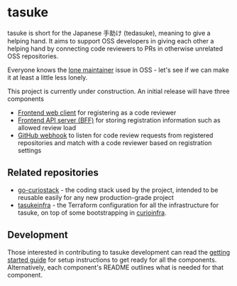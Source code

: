 # tasuke

tasuke is short for the Japanese 手助け (tedasuke), meaning to give a helping hand.
It aims to support OSS developers in giving each other a helping hand by
connecting code reviewers to PRs in otherwise unrelated OSS repositories.

Everyone knows the [lone maintainer](https://xkcd.com/2347/) issue in OSS -
let's see if we can make it at least a little less lonely.

This project is currently under construction. An initial release will have three
components

- [Frontend web client](./frontend/client) for registering as a code reviewer
- [Frontend API server (BFF)](./frontend/server/) for storing registration information such as allowed review load
- [GitHub webhook](./webhook/server) to listen for code review requests from registered repositories
  and match with a code reviewer based on registration settings

## Related repositories

- [go-curiostack](https://github.com/curioswitch/go-curiostack) - the coding stack used by
  the project, intended to be reusable easily for any new production-grade project
- [tasukeinfra](https://github.com/curioswitch/tasukeinfra) - the Terraform configuration
  for all the infrastructure for tasuke, on top of some bootstrapping in
  [curioinfra](https://github.com/curioswitch/curioinfra).

## Development

Those interested in contributing to tasuke development can read the [getting started guide](./docs/getting-started.md)
for setup instructions to get ready for all the components. Alternatively, each component's README outlines what
is needed for that component.
